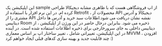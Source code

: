 این اپلیکیشن یک sample از اپ فروشگاهی هست که با ظاهری مشابه دیجیکالا طراحی کرده ام.
در این نرم افزار با استفاده از Retrofit ، محصولات از API دیجیکالا و آدرس مشتری را از API نقشه نشان دریافت می شود.اطلاعات سبد خرید و آدرس ها داخل دیتابیس Room ذخیره می شود. بنابراین درحال حاضر در این ورژن از اپلیکیشن ، از دیتابیس داخلی به جای سرورخارجی برای ذخیره اطلاعات استفاده شده است.
در آینده در این اپلیکیشن، تغییراتی شامل ، تغییر ساختار اپ بر اساس معماری MVVM ، افزودن چند قابلیت جدید و بهینه سازی کدهای قبلی ایجاد خواهم کرد :)
